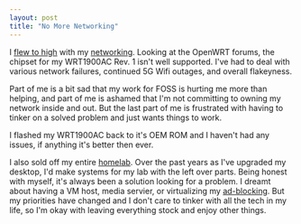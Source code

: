 ```yaml
---
layout: post
title: "No More Networking"
---
```


I [flew to high](https://en.wikipedia.org/wiki/Icarus) with my [networking]({{site.baseurl}}/2020/02/01/more-networking-boards.html). Looking at the OpenWRT forums, the chipset for my WRT1900AC Rev. 1 isn't well supported. I've had to deal with various network failures, continued 5G Wifi outages, and overall flakeyness.

Part of me is a bit sad that my work for FOSS is hurting me more than helping, and part of me is ashamed that I'm not committing to owning my network inside and out. But the last part of me is frustrated with having to tinker on a solved problem and just wants things to work.

I flashed my WRT1900AC back to it's OEM ROM and I haven't had any issues, if anything it's better then ever.

I also sold off my entire [homelab]({{site.baseurl}}/2019/05/01/home-lab-stand-up.html). Over the past years as I've upgraded my desktop, I'd make systems for my lab with the left over parts. Being honest with myself, it's always been a solution looking for a problem. I dreamt about having a VM host, media servier, or virtualizing my [ad-blocking]({{site.baseurl}}/2020/02/01/ad-blocking.html). But my priorities have changed and I don't care to tinker with all the tech in my life, so I'm okay with leaving everything stock and enjoy other things.